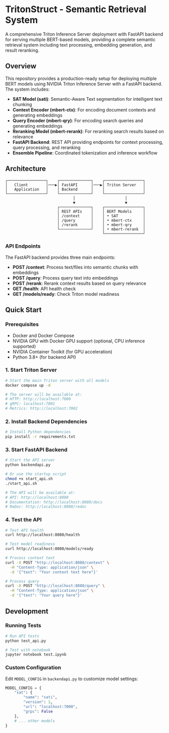 # TritonStruct - Semantic Retrieval System

A comprehensive Triton Inference Server deployment with FastAPI backend for serving multiple BERT-based models, providing a complete semantic retrieval system including text processing, embedding generation, and result reranking.

## Overview

This repository provides a production-ready setup for deploying multiple BERT models using NVIDIA Triton Inference Server with a FastAPI backend. The system includes:

- **SAT Model (sati)**: Semantic-Aware Text segmentation for intelligent text chunking
- **Context Encoder (mbert-ctx)**: For encoding document contexts and generating embeddings
- **Query Encoder (mbert-qry)**: For encoding search queries and generating embeddings
- **Reranking Model (mbert-rerank)**: For reranking search results based on relevance
- **FastAPI Backend**: REST API providing endpoints for context processing, query processing, and reranking
- **Ensemble Pipeline**: Coordinated tokenization and inference workflow

## Architecture

```
┌─────────────────┐    ┌──────────────┐    ┌─────────────────┐
│   Client        │───▶│ FastAPI      │───▶│ Triton Server   │
│   Application   │    │ Backend      │    │                 │
└─────────────────┘    └──────────────┘    └─────────────────┘
                              │                      │
                              ▼                      ▼
                       ┌──────────────┐    ┌─────────────────┐
                       │ REST APIs    │    │ BERT Models     │
                       │ /context     │    │ • SAT           │
                       │ /query       │    │ • mbert-ctx     │
                       │ /rerank      │    │ • mbert-qry     │
                       └──────────────┘    │ • mbert-rerank  │
                                           └─────────────────┘
```

### API Endpoints

The FastAPI backend provides three main endpoints:

- **POST /context**: Process text/files into semantic chunks with embeddings
- **POST /query**: Process query text into embeddings  
- **POST /rerank**: Rerank context results based on query relevance
- **GET /health**: API health check
- **GET /models/ready**: Check Triton model readiness


## Quick Start

### Prerequisites

- Docker and Docker Compose
- NVIDIA GPU with Docker GPU support (optional, CPU inference supported)
- NVIDIA Container Toolkit (for GPU acceleration)
- Python 3.8+ (for backend API)

### 1. Start Triton Server

```bash
# Start the main Triton server with all models
docker compose up -d

# The server will be available at:
# HTTP: http://localhost:7000
# gRPC: localhost:7001  
# Metrics: http://localhost:7002
```

### 2. Install Backend Dependencies

```bash
# Install Python dependencies
pip install -r requirements.txt
```

### 3. Start FastAPI Backend

```bash
# Start the API server
python backendapi.py

# Or use the startup script
chmod +x start_api.sh
./start_api.sh

# The API will be available at:
# API: http://localhost:8080
# Documentation: http://localhost:8080/docs
# ReDoc: http://localhost:8080/redoc
```

### 4. Test the API

```bash
# Test API health
curl http://localhost:8080/health

# Test model readiness  
curl http://localhost:8080/models/ready

# Process context text
curl -X POST "http://localhost:8080/context" \
  -H "Content-Type: application/json" \
  -d '{"text": "Your context text here"}'

# Process query
curl -X POST "http://localhost:8080/query" \
  -H "Content-Type: application/json" \
  -d '{"text": "Your query here"}'
```


## Development

### Running Tests

```bash
# Run API tests
python test_api.py

# Test with notebook
jupyter notebook test.ipynb
```

### Custom Configuration

Edit `MODEL_CONFIG` in `backendapi.py` to customize model settings:

```python
MODEL_CONFIG = {
    "sat": {
        "name": "sati",
        "version": 1, 
        "url": "localhost:7000",
        "grpc": False
    },
    # ... other models
}
```